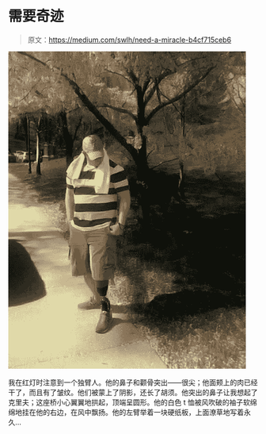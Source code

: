 # 需要奇迹

> 原文：<https://medium.com/swlh/need-a-miracle-b4cf715ceb6>

![](img/ab91f5e51f7335b4642b30ed8f8da9b7.png)

我在红灯时注意到一个独臂人。他的鼻子和颧骨突出——很尖；他面颊上的肉已经干了，而且有了皱纹。他们被蒙上了阴影，还长了胡须。他突出的鼻子让我想起了克里夫；这座桥小心翼翼地拱起，顶端呈圆形。他的白色 t 恤被风吹破的袖子软绵绵地挂在他的右边，在风中飘扬。他的左臂举着一块硬纸板，上面潦草地写着永久…